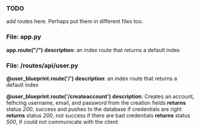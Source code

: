 ### TODO
add routes here. Perhaps put them in different files too.

### File: app.py

**app.route("/")**
**description**: an index route that returns a default index

### File: /routes/api/user.py

**@user_blueprint.route('/')**
**description**: an index route that returns a default index

**@user_blueprint.route('/createaccount')**
**description**: Creates an account, fethcing username, email, and password from the creation fields
**returns** status *200*, success and pushes to the database if credentials are right
**returns** status *200*, not success if there are bad credentials
**returns** status *500*, if could not communicate with the client